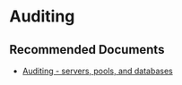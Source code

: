 <properties
	pageTitle="security, privacy and compliance/auditing"
	description="security, privacy and compliance/auditing"
	service="microsoft.sql"
	resource="servers"
	authors="emlisa"
   	 authorAlias="emlisa"
	displayOrder=""
	selfHelpType="generic"
	supportTopicIds="32574327"
	resourceTags=""
	productPesIds="13491"
	cloudEnvironments="public"
/>

# Auditing

## **Recommended Documents**

* [Auditing - servers, pools, and databases](https://docs.microsoft.com/azure/sql-database/sql-database-auditing/)<br>
